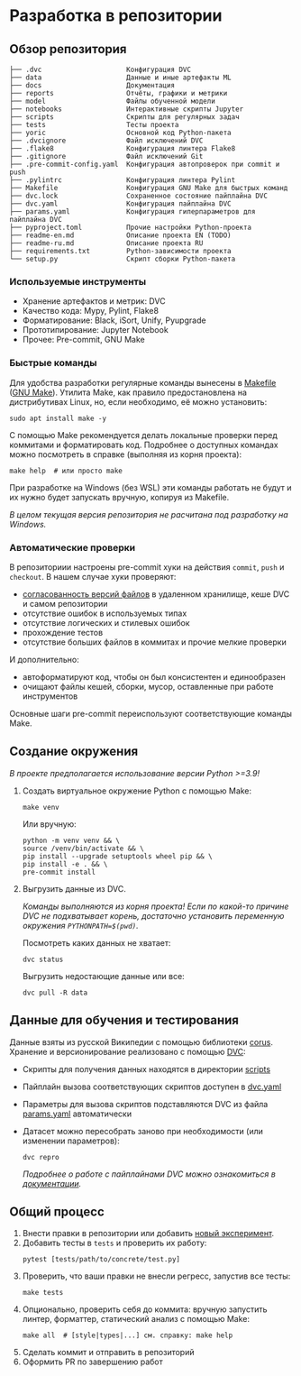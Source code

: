 # Разработка в репозитории

## Обзор репозитория
```
├── .dvc                     Конфигурация DVC
├── data                     Данные и иные артефакты ML
├── docs                     Документация
├── reports                  Отчёты, графики и метрики
├── model                    Файлы обученной модели
├── notebooks                Интерактивные скрипты Jupyter
├── scripts                  Скрипты для регулярных задач
├── tests                    Тесты проекта
├── yoric                    Основной код Python-пакета
├── .dvcignore               Файл исключений DVC
├── .flake8                  Конфигурация линтера Flake8
├── .gitignore               Файл исключений Git
├── .pre-commit-config.yaml  Конфигурация автопроверок при commit и push
├── .pylintrc                Конфигурация линтера Pylint
├── Makefile                 Конфигурация GNU Make для быстрых команд
├── dvc.lock                 Сохраненное состояние пайплайна DVC
├── dvc.yaml                 Конфигурация пайплайна DVC
├── params.yaml              Конфигурация гиперпараметров для пайплайна DVC
├── pyproject.toml           Прочие настройки Python-проекта
├── readme-en.md             Описание проекта EN (TODO)
├── readme-ru.md             Описание проекта RU
├── requirements.txt         Python-зависимости проекта
└── setup.py                 Скрипт сборки Python-пакета
```

### Используемые инструменты
- Хранение артефактов и метрик: DVC
- Качество кода: Mypy, Pylint, Flake8
- Форматирование: Black, iSort, Unify, Pyupgrade
- Прототипирование: Jupyter Notebook
- Прочее: Pre-commit, GNU Make

### Быстрые команды
Для удобства разработки регулярные команды вынесены в [Makefile](../Makefile) ([GNU Make](https://www.gnu.org/software/make/)). Утилита Make, как правило предостановлена на дистрибутивах Linux, но, если необходимо, её можно установить:
```shell
sudo apt install make -y
```
С помощью Make рекомендуется делать локальные проверки перед коммитами и форматировать код.
Подробнее о доступных командах можно посмотреть в справке (выполняя из корня проекта):
```shell
make help  # или просто make
```
При разработке на Windows (без WSL) эти команды работать не будут и их нужно будет запускать вручную, копируя из Makefile.

*В целом текущая версия репозитория не расчитана под разработку на Windows.*

### Автоматические проверки
В репозиториии настроены pre-commit хуки на действия `commit`, `push` и `checkout`. В нашем случае хуки проверяют:
- [согласованность версий файлов](https://dvc.org/doc/command-reference/install#install) в удаленном хранилище, кеше DVC и самом репозитории
- отсутствие ошибок в используемых типах
- отсутствие логических и стилевых ошибок
- прохождение тестов
- отсутствие больших файлов в коммитах и прочие мелкие проверки

И дополнительно:
- автоформатируют код, чтобы он был консистентен и единообразен
- очищают файлы кешей, сборки, мусор, оставленные при работе инструментов

Основные шаги pre-commit переиспользуют соответствующие команды Make.

## Создание окружения

_В проекте предполагается использование версии Python >=3.9!_
1. Создать виртуальное окружение Python с помощью Make:
    ```shell
    make venv
    ```
    Или вручную:
    ```shell
    python -m venv venv && \
    source /venv/bin/activate && \
    pip install --upgrade setuptools wheel pip && \
    pip install -e . && \
    pre-commit install
    ```

1. Выгрузить данные из DVC.

    _Команды выполняются из корня проекта! Если по какой-то причине DVC не подхватывает корень, достаточно установить переменную окружения `PYTHONPATH=$(pwd)`._

    Посмотреть каких данных не хватает:
    ```shell
    dvc status
    ```
    Выгрузить недостающие данные или все:
    ```shell
    dvc pull -R data
    ```

## Данные для обучения и тестирования

Данные взяты из русской Википедии с помощью библиотеки [corus](https://github.com/natasha/corus). Хранение и версионирование реализовано с помощью [DVC](https://dvc.org):
- Скрипты для получения данных находятся в директории [scripts](../scripts/)
- Пайплайн вызова соответствующих скриптов доступен в [dvc.yaml](../dvc.yaml)
- Параметры для вызова скриптов подставляются DVC из файла [params.yaml](../params.yaml) автоматически
- Датасет можно пересобрать заново при необходимости (или изменении параметров):

    ```shell
    dvc repro
    ```

    _Подробнее о работе с пайплайнами DVC можно ознакомиться в [документации](https://dvc.org/doc/user-guide/pipelines#pipelines)._


## Общий процесс

1. Внести правки в репозитории или добавить [новый эксперимент](./experiments.md).
1. Добавить тесты в `tests` и проверить их работу:
    ```shell
    pytest [tests/path/to/concrete/test.py]
    ```
1. Проверить, что ваши правки не внесли регресс, запустив все тесты:
    ```shell
    make tests
    ```
1. Опционально, проверить себя до коммита: вручную запустить линтер, форматтер, статический анализ с помощью Make:
    ```shell
    make all  # [style|types|...] см. справку: make help
    ```
1. Сделать коммит и отправить в репозиторий
1. Оформить PR по завершению работ
